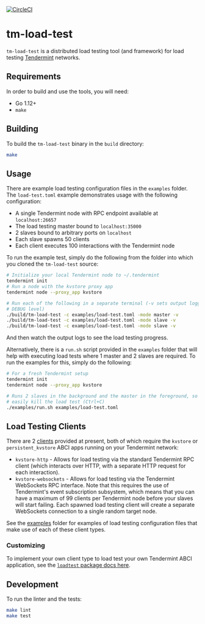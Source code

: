 [![CircleCI](https://circleci.com/gh/interchainio/tm-load-test/tree/master.svg?style=svg)](https://circleci.com/gh/interchainio/tm-load-test/tree/master)

# tm-load-test

`tm-load-test` is a distributed load testing tool (and framework) for load
testing [Tendermint](https://tendermint.com/) networks.

## Requirements
In order to build and use the tools, you will need:

* Go 1.12+
* `make`

## Building
To build the `tm-load-test` binary in the `build` directory:

```bash
make
```

## Usage
There are example load testing configuration files in the `examples` folder. The
`load-test.toml` example demonstrates usage with the following configuration:

* A single Tendermint node with RPC endpoint available at `localhost:26657`
* The load testing master bound to `localhost:35000`
* 2 slaves bound to arbitrary ports on `localhost`
* Each slave spawns 50 clients
* Each client executes 100 interactions with the Tendermint node

To run the example test, simply do the following from the folder into which you
cloned the `tm-load-test` source:

```bash
# Initialize your local Tendermint node to ~/.tendermint
tendermint init
# Run a node with the kvstore proxy app
tendermint node --proxy_app kvstore

# Run each of the following in a separate terminal (-v sets output logging to
# DEBUG level)
./build/tm-load-test -c examples/load-test.toml -mode master -v
./build/tm-load-test -c examples/load-test.toml -mode slave -v
./build/tm-load-test -c examples/load-test.toml -mode slave -v
```

And then watch the output logs to see the load testing progress.

Alternatively, there is a `run.sh` script provided in the `examples` folder that
will help with executing load tests where 1 master and 2 slaves are required. To
run the examples for this, simply do the following:

```bash
# For a fresh Tendermint setup
tendermint init
tendermint node --proxy_app kvstore

# Runs 2 slaves in the background and the master in the foreground, so you can
# easily kill the load test (Ctrl+C)
./examples/run.sh examples/load-test.toml
```

## Load Testing Clients
There are 2 [clients](./pkg/loadtest/clients/) provided at present, both of
which require the `kvstore` or `persistent_kvstore` ABCI apps running on your
Tendermint network:

* `kvstore-http` - Allows for load testing via the standard Tendermint RPC
  client (which interacts over HTTP, with a separate HTTP request for each
  interaction).
* `kvstore-websockets` - Allows for load testing via the Tendermint WebSockets
  RPC interface. Note that this requires the use of Tendermint's event
  subscription subsystem, which means that you can have a maximum of 99 clients
  per Tendermint node before your slaves will start failing. Each spawned load
  testing client will create a separate WebSockets connection to a single random
  target node.

See the [examples](./examples/) folder for examples of load testing
configuration files that make use of each of these client types.

### Customizing
To implement your own client type to load test your own Tendermint ABCI
application, see the [`loadtest` package docs here](./pkg/loadtest/README.md).

## Development
To run the linter and the tests:

```bash
make lint
make test
```

